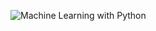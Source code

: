 ![Machine Learning with Python](https://user-images.githubusercontent.com/114754741/230545682-437e10b3-6942-491c-b144-fb6527fe261f.jpg)